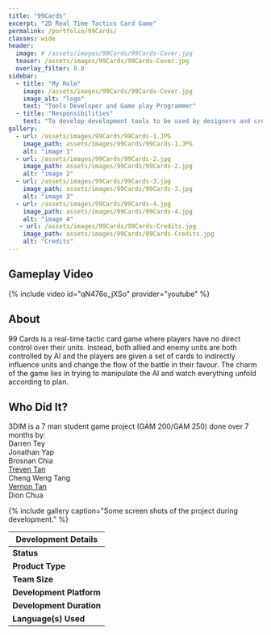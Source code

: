 ```yaml
---
title: "99Cards"
excerpt: "2D Real Time Tactics Card Game"
permalink: /portfolio/99Cards/
classes: wide
header:
  image: # /assets/images/99Cards/99Cards-Cover.jpg
  teaser: /assets/images/99Cards/99Cards-Cover.jpg
  overlay_filter: 0.0
sidebar:
  - title: "My Role"
    image: /assets/images/99Cards/99Cards-Cover.jpg
    image_alt: "logo"
    text: "Tools Developer and Game play Programmer"
  - title: "Responsibilities"
    text: "To develop development tools to be used by designers and creating game play systems for the game"
gallery:
  - url: /assets/images/99Cards/99Cards-1.JPG
    image_path: assets/images/99Cards/99Cards-1.JPG
    alt: "image 1"
  - url: /assets/images/99Cards/99Cards-2.jpg
    image_path: assets/images/99Cards/99Cards-2.jpg
    alt: "image 2"
  - url: /assets/images/99Cards/99Cards-3.jpg
    image_path: assets/images/99Cards/99Cards-3.jpg
    alt: "image 3"
  - url: /assets/images/99Cards/99Cards-4.jpg
    image_path: assets/images/99Cards/99Cards-4.jpg
    alt: "image 4"
   - url: /assets/images/99Cards/99Cards-Credits.jpg
    image_path: assets/images/99Cards/99Cards-Credits.jpg
    alt: "Credits"
---
```


## Gameplay Video

{% include video id="qN476o_jXSo" provider="youtube" %}

## **About**

99 Cards is a real-time tactic card game where players have no direct control over their units. Instead, both allied and enemy units are both controlled by AI and the players are given a set of cards to indirectly influence units and change the flow of the battle in their favour. The charm of the game lies in trying to manipulate the AI and watch everything unfold according to plan.

## **Who Did It?**

3DIM is a 7 man student game project (GAM 200/GAM 250) done over 7 months by:  
Darren Tey  
Jonathan Yap  
Brosnan Chia  
[Treven Tan](https://trevtts.github.io/)  
Cheng Weng Tang  
[Vernon Tan](https://tyanshinvernon.wixsite.com/home)  
Dion Chua  

{% include gallery caption="Some screen shots of the project during development." %}

|**Development Details**                            |
|---------------------------------------------------|
|**Status**                 |Completed              |
|**Product Type**           |School Game Project    |
|**Team Size**              |7                      |
|**Development Platform**   |Custom Game Engine     |
|**Development Duration**   |7 Months               |
|**Language(s) Used**       |C++                    |
